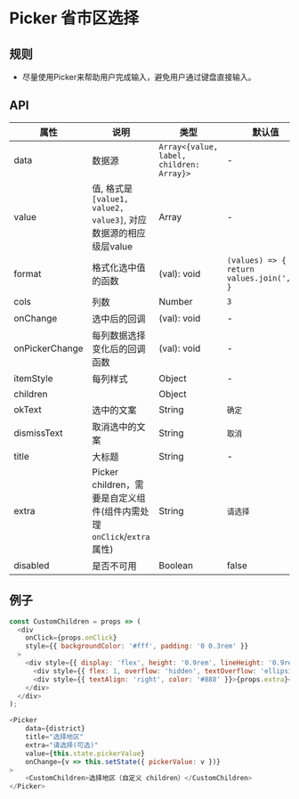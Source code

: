 # Picker 省市区选择

## 规则
 - 尽量使用Picker来帮助用户完成输入，避免用户通过键盘直接输入。

## API
属性 | 说明 | 类型 | 默认值
----|-----|------|------
| data    | 数据源        | `Array<{value, label, children: Array}>` |   -  |
| value   | 值, 格式是`[value1, value2, value3]`, 对应数据源的相应级层value    | Array  | - |
| format  | 格式化选中值的函数  | (val): void | `(values) => { return values.join(','); } ` |
| cols    | 列数        | Number |  `3`  |
| onChange | 选中后的回调 | (val): void | - |
| onPickerChange | 每列数据选择变化后的回调函数   | (val): void | - |
| itemStyle | 每列样式  |   Object   | -  |
| children|  | Object |  |
| okText  | 选中的文案 | String |  `确定`  |
| dismissText  | 取消选中的文案 | String |  `取消`  |
| title  | 大标题 | String | - |
| extra  | Picker children，需要是自定义组件(组件内需处理`onClick`/`extra`属性) | String |  `请选择`  |
| disabled  | 是否不可用 | Boolean | false |

## 例子
```js
const CustomChildren = props => (
  <div
    onClick={props.onClick}
    style={{ backgroundColor: '#fff', padding: '0 0.3rem' }}
  >
    <div style={{ display: 'flex', height: '0.9rem', lineHeight: '0.9rem' }}>
      <div style={{ flex: 1, overflow: 'hidden', textOverflow: 'ellipsis', whiteSpace: 'nowrap' }}>{props.children}</div>
      <div style={{ textAlign: 'right', color: '#888' }}>{props.extra}</div>
    </div>
  </div>
);

<Picker
    data={district}
    title="选择地区"
    extra="请选择(可选)"
    value={this.state.pickerValue}
    onChange={v => this.setState({ pickerValue: v })}
>
    <CustomChildren>选择地区（自定义 children）</CustomChildren>
</Picker>
```
